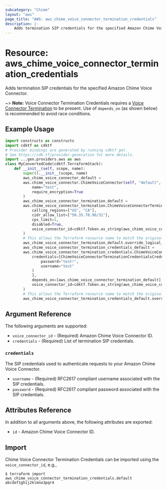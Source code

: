 ```yaml
---
subcategory: "Chime"
layout: "aws"
page_title: "AWS: aws_chime_voice_connector_termination_credentials"
description: |-
    Adds termination SIP credentials for the specified Amazon Chime Voice Connector.
---
```


# Resource: aws_chime_voice_connector_termination_credentials

Adds termination SIP credentials for the specified Amazon Chime Voice Connector.

~> **Note:** Voice Connector Termination Credentials requires a [Voice Connector Termination](/docs/providers/aws/r/chime_voice_connector_termination.html) to be present. Use of `depends_on` (as shown below) is recommended to avoid race conditions.

## Example Usage

```python
import constructs as constructs
import cdktf as cdktf
# Provider bindings are generated by running cdktf get.
# See https://cdk.tf/provider-generation for more details.
import ...gen.providers.aws as aws
class MyConvertedCode(cdktf.TerraformStack):
    def __init__(self, scope, name):
        super().__init__(scope, name)
        aws_chime_voice_connector_default =
        aws.chime_voice_connector.ChimeVoiceConnector(self, "default",
            name="test",
            require_encryption=True
        )
        aws_chime_voice_connector_termination_default =
        aws.chime_voice_connector_termination.ChimeVoiceConnectorTermination(self, "default_1",
            calling_regions=["US", "CA"],
            cidr_allow_list=["50.35.78.96/31"],
            cps_limit=1,
            disabled=True,
            voice_connector_id=cdktf.Token.as_string(aws_chime_voice_connector_default.id)
        )
        # This allows the Terraform resource name to match the original name. You can remove the call if you don't need them to match.
        aws_chime_voice_connector_termination_default.override_logical_id("default")
        aws_chime_voice_connector_termination_credentials_default =
        aws.chime_voice_connector_termination_credentials.ChimeVoiceConnectorTerminationCredentials(self, "default_2",
            credentials=[ChimeVoiceConnectorTerminationCredentialsCredentials(
                password="test!",
                username="test"
            )
            ],
            depends_on=[aws_chime_voice_connector_termination_default],
            voice_connector_id=cdktf.Token.as_string(aws_chime_voice_connector_default.id)
        )
        # This allows the Terraform resource name to match the original name. You can remove the call if you don't need them to match.
        aws_chime_voice_connector_termination_credentials_default.override_logical_id("default")
```

## Argument Reference

The following arguments are supported:

* `voice_connector_id` - (Required) Amazon Chime Voice Connector ID.
* `credentials` - (Required) List of termination SIP credentials.

### `credentials`

The SIP credentials used to authenticate requests to your Amazon Chime Voice Connector.

* `username` - (Required) RFC2617 compliant username associated with the SIP credentials.
* `password` - (Required) RFC2617 compliant password associated with the SIP credentials.

## Attributes Reference

In addition to all arguments above, the following attributes are exported:

* `id` - Amazon Chime Voice Connector ID.

## Import

Chime Voice Connector Termination Credentials can be imported using the `voice_connector_id`, e.g.,

```
$ terraform import aws_chime_voice_connector_termination_credentials.default abcdef1ghij2klmno3pqr4
```

<!-- cache-key: cdktf-0.17.0-pre.15 input-dd2cb37dfe8b069827b381cb3c6008167ef1a4947c8354c0c99ee9f1c9105e3d -->